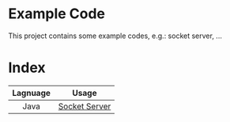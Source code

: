 # Example Code

This project contains some example codes, e.g.: socket server, ...

# Index 

| Lagnuage | Usage |
|:--------:|:-----:|
| Java | [Socket Server](/tree/master/java/socket) |
